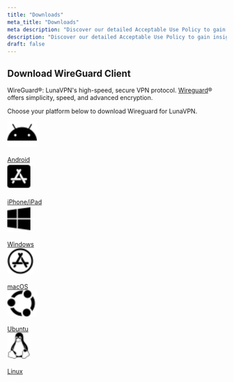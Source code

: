 ```yaml
---
title: "Downloads"
meta_title: "Downloads"
meta description: "Discover our detailed Acceptable Use Policy to gain insight into how we safeguard your personal data and guarantee your online privacy. Explore the types of information we collect, its purpose, and your rights concerning your data."
description: "Discover our detailed Acceptable Use Policy to gain insight into how we safeguard your personal data and guarantee your online privacy. Explore the types of information we collect, its purpose, and your rights concerning your data."
draft: false
---
```


## Download WireGuard Client

WireGuard&reg;: LunaVPN's high-speed, secure VPN protocol. <a href="https://www.wireguard.com/" target="_blank">Wireguard</a>&reg; offers simplicity, speed, and advanced encryption.

Choose your platform below to download Wireguard for LunaVPN.

<div class="grid grid-cols-1 sm:grid-cols-2 md:grid-cols-3 lg:grid-cols-6 gap-4">
    <div class="p-4 bg-gray-0 text-center">
        <a href="https://play.google.com/store/apps/details?id=com.wireguard.android" target="_blank">
            <div class="rounded-full bg-white p-2">
                <img src="https://raw.githubusercontent.com/repasscloud/lunavpn-www/custom-css/app/assets/images/fa-icons/android.svg"
                    alt="WireGuard on Android"
                    style="height: 60px;"
                >
            </div>
            <br />Android
        </a>
    </div>
    <div class="p-4 bg-gray-0 text-center">
        <a href="https://apps.apple.com/us/app/wireguard/id1441195209" target="_blank">
            <div class="rounded-full bg-white p-2">
                <img src="https://raw.githubusercontent.com/repasscloud/lunavpn-www/custom-css/app/assets/images/fa-icons/app-store-ios.svg"
                    alt="WireGuard on iOS"
                    style="height: 60px;"
                >
            </div>
            <br />iPhone/iPad
        </a>
    </div>
    <div class="p-4 bg-gray-0 text-center">
        <a href="https://download.wireguard.com/windows-client/wireguard-installer.exe" target="_blank">
            <div class="rounded-full bg-white p-2">
                <img src="https://raw.githubusercontent.com/repasscloud/lunavpn-www/custom-css/app/assets/images/fa-icons/windows.svg"
                    alt="WireGuard on Windows"
                    style="height: 60px;"
                >
            </div>
            <br />Windows
        </a>
    </div>
    <div class="p-4 bg-gray-0 text-center">
        <a href="https://itunes.apple.com/us/app/wireguard/id1441195209?ls=1&mt=8" target="_blank">
            <div class="rounded-full bg-white p-2">
                <img src="https://raw.githubusercontent.com/repasscloud/lunavpn-www/custom-css/app/assets/images/fa-icons/app-store.svg"
                    alt="WireGuard on Ubuntu"
                    style="height: 60px;"
                >
            </div>
            <br />macOS
        </a>
    </div>
    <div class="p-4 bg-gray-0 text-center">
        <a href="https://www.wireguard.com/install/#ubuntu-module-tools" target="_blank">
            <div class="rounded-full bg-white p-2">
                <img src="https://raw.githubusercontent.com/repasscloud/lunavpn-www/custom-css/app/assets/images/fa-icons/ubuntu.svg"
                    alt="WireGuard on Ubuntu"
                    style="height: 60px;"
                >
            </div>
            <br />Ubuntu
        </a>
    </div>
    <div class="p-4 bg-gray-0 text-center">
        <a href="https://www.wireguard.com/install/" target="_blank">
            <div class="rounded-full bg-white p-2">
                <img src="https://raw.githubusercontent.com/repasscloud/lunavpn-www/custom-css/app/assets/images/fa-icons/linux.svg"
                    alt="WireGuard on Linux/Other"
                    style="height: 60px;"
                >
            </div>
            <br />Linux
        </a>
    </div>
</div>

